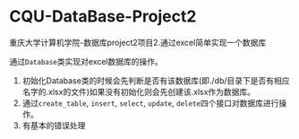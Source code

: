# CQU-DataBase-Project2
重庆大学计算机学院-数据库project2项目2.通过excel简单实现一个数据库

通过`Database`类实现对excel数据库的操作。

1. 初始化Database类的时候会先判断是否有该数据库(即./db/目录下是否有相应名字的.xlsx的文件)如果没有初始化则会先创建该.xlsx作为数据库。
2. 通过`create_table`, `insert`, `select`, `update`, `delete`四个接口对数据库进行操作。
3. 有基本的错误处理
